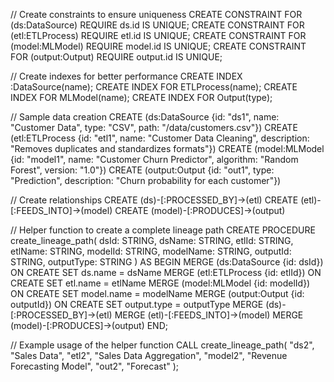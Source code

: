 // Create constraints to ensure uniqueness
CREATE CONSTRAINT FOR (ds:DataSource) REQUIRE ds.id IS UNIQUE;
CREATE CONSTRAINT FOR (etl:ETLProcess) REQUIRE etl.id IS UNIQUE;
CREATE CONSTRAINT FOR (model:MLModel) REQUIRE model.id IS UNIQUE;
CREATE CONSTRAINT FOR (output:Output) REQUIRE output.id IS UNIQUE;

// Create indexes for better performance
CREATE INDEX :DataSource(name);
CREATE INDEX FOR ETLProcess(name);
CREATE INDEX FOR MLModel(name);
CREATE INDEX FOR Output(type);

// Sample data creation
CREATE (ds:DataSource {id: "ds1", name: "Customer Data", type: "CSV", path: "/data/customers.csv"})
CREATE (etl:ETLProcess {id: "etl1", name: "Customer Data Cleaning", description: "Removes duplicates and standardizes formats"})
CREATE (model:MLModel {id: "model1", name: "Customer Churn Predictor", algorithm: "Random Forest", version: "1.0"})
CREATE (output:Output {id: "out1", type: "Prediction", description: "Churn probability for each customer"})

// Create relationships
CREATE (ds)-[:PROCESSED_BY]->(etl)
CREATE (etl)-[:FEEDS_INTO]->(model)
CREATE (model)-[:PRODUCES]->(output)

// Helper function to create a complete lineage path
CREATE PROCEDURE create_lineage_path(
  dsId: STRING, 
  dsName: STRING, 
  etlId: STRING, 
  etlName: STRING, 
  modelId: STRING, 
  modelName: STRING, 
  outputId: STRING, 
  outputType: STRING
) AS
BEGIN
  MERGE (ds:DataSource {id: dsId}) ON CREATE SET ds.name = dsName
  MERGE (etl:ETLProcess {id: etlId}) ON CREATE SET etl.name = etlName
  MERGE (model:MLModel {id: modelId}) ON CREATE SET model.name = modelName
  MERGE (output:Output {id: outputId}) ON CREATE SET output.type = outputType
  MERGE (ds)-[:PROCESSED_BY]->(etl)
  MERGE (etl)-[:FEEDS_INTO]->(model)
  MERGE (model)-[:PRODUCES]->(output)
END;

// Example usage of the helper function
CALL create_lineage_path(
  "ds2", "Sales Data", 
  "etl2", "Sales Data Aggregation", 
  "model2", "Revenue Forecasting Model", 
  "out2", "Forecast"
);